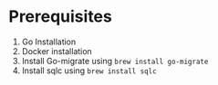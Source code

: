 # Prerequisites
1. Go Installation
2. Docker installation
3. Install Go-migrate using `brew install go-migrate`
4. Install sqlc using `brew install sqlc`
